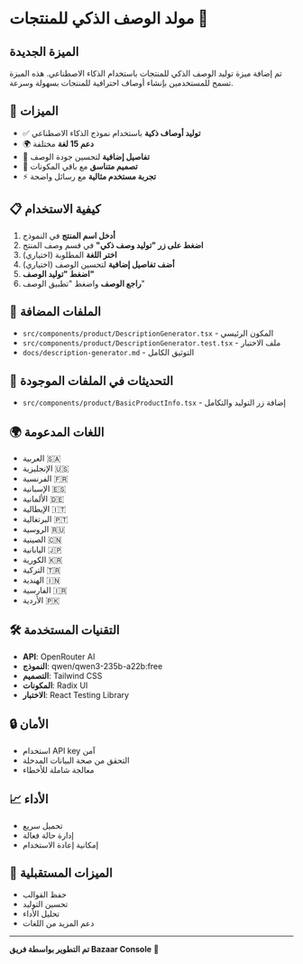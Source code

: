 # مولد الوصف الذكي للمنتجات 🤖

## الميزة الجديدة

تم إضافة ميزة توليد الوصف الذكي للمنتجات باستخدام الذكاء الاصطناعي. هذه الميزة تسمح للمستخدمين بإنشاء أوصاف احترافية للمنتجات بسهولة وسرعة.

## 🚀 الميزات

- ✅ **توليد أوصاف ذكية** باستخدام نموذج الذكاء الاصطناعي
- 🌍 **دعم 15 لغة** مختلفة
- 📝 **تفاصيل إضافية** لتحسين جودة الوصف
- 🎨 **تصميم متناسق** مع باقي المكونات
- ⚡ **تجربة مستخدم مثالية** مع رسائل واضحة

## 📋 كيفية الاستخدام

1. **أدخل اسم المنتج** في النموذج
2. **اضغط على زر "توليد وصف ذكي"** في قسم وصف المنتج
3. **اختر اللغة** المطلوبة (اختياري)
4. **أضف تفاصيل إضافية** لتحسين الوصف (اختياري)
5. **اضغط "توليد الوصف"**
6. **راجع الوصف** واضغط "تطبيق الوصف"

## 🔧 الملفات المضافة

- `src/components/product/DescriptionGenerator.tsx` - المكون الرئيسي
- `src/components/product/DescriptionGenerator.test.tsx` - ملف الاختبار
- `docs/description-generator.md` - التوثيق الكامل

## 🔄 التحديثات في الملفات الموجودة

- `src/components/product/BasicProductInfo.tsx` - إضافة زر التوليد والتكامل

## 🌍 اللغات المدعومة

- العربية 🇸🇦
- الإنجليزية 🇺🇸
- الفرنسية 🇫🇷
- الإسبانية 🇪🇸
- الألمانية 🇩🇪
- الإيطالية 🇮🇹
- البرتغالية 🇵🇹
- الروسية 🇷🇺
- الصينية 🇨🇳
- اليابانية 🇯🇵
- الكورية 🇰🇷
- التركية 🇹🇷
- الهندية 🇮🇳
- الفارسية 🇮🇷
- الأردية 🇵🇰

## 🛠️ التقنيات المستخدمة

- **API**: OpenRouter AI
- **النموذج**: qwen/qwen3-235b-a22b:free
- **التصميم**: Tailwind CSS
- **المكونات**: Radix UI
- **الاختبار**: React Testing Library

## 🔒 الأمان

- استخدام API key آمن
- التحقق من صحة البيانات المدخلة
- معالجة شاملة للأخطاء

## 📈 الأداء

- تحميل سريع
- إدارة حالة فعالة
- إمكانية إعادة الاستخدام

## 🎯 الميزات المستقبلية

- حفظ القوالب
- تحسين التوليد
- تحليل الأداء
- دعم المزيد من اللغات

---

**تم التطوير بواسطة فريق Bazaar Console** 🚀 